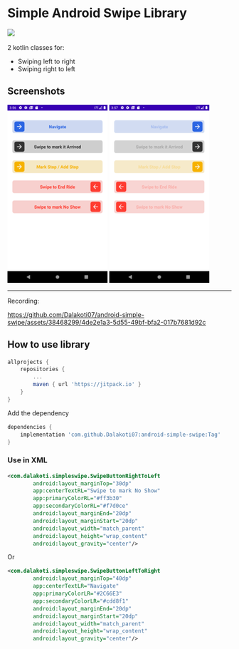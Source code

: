# Simple Android Swipe Library

[![](https://jitpack.io/v/Dalakoti07/android-simple-swipe.svg)](https://jitpack.io/#Dalakoti07/android-simple-swipe)

2 kotlin classes for:
- Swiping left to right 
- Swiping right to left

## Screenshots
<div style="display:flex | space-evenly;" >
    <img src="/screenshots/Screenshot_20230722_155636.png" height="400px" />
    <img src="/screenshots/Screenshot_20230722_155710.png" height="400px" />
</div>

---

Recording:

https://github.com/Dalakoti07/android-simple-swipe/assets/38468299/4de2e1a3-5d55-49bf-bfa2-017b7681d92c


## How to use library

```gradle
allprojects {
    repositories {
        ...
        maven { url 'https://jitpack.io' }
    }
}
```

Add the dependency
```gradle
dependencies {
    implementation 'com.github.Dalakoti07:android-simple-swipe:Tag'
}
```

### Use in XML

```xml
<com.dalakoti.simpleswipe.SwipeButtonRightToLeft
        android:layout_marginTop="30dp"
        app:centerTextRL="Swipe to mark No Show"
        app:primaryColorRL="#ff3b30"
        app:secondaryColorRL="#f7d0ce"
        android:layout_marginEnd="20dp"
        android:layout_marginStart="20dp"
        android:layout_width="match_parent"
        android:layout_height="wrap_content"
        android:layout_gravity="center"/>
```

Or 

```xml
<com.dalakoti.simpleswipe.SwipeButtonLeftToRight
        android:layout_marginTop="40dp"
        app:centerTextLR="Navigate"
        app:primaryColorLR="#2C66E3"
        app:secondaryColorLR="#cdd8f1"
        android:layout_marginEnd="20dp"
        android:layout_marginStart="20dp"
        android:layout_width="match_parent"
        android:layout_height="wrap_content"
        android:layout_gravity="center"/>
```

